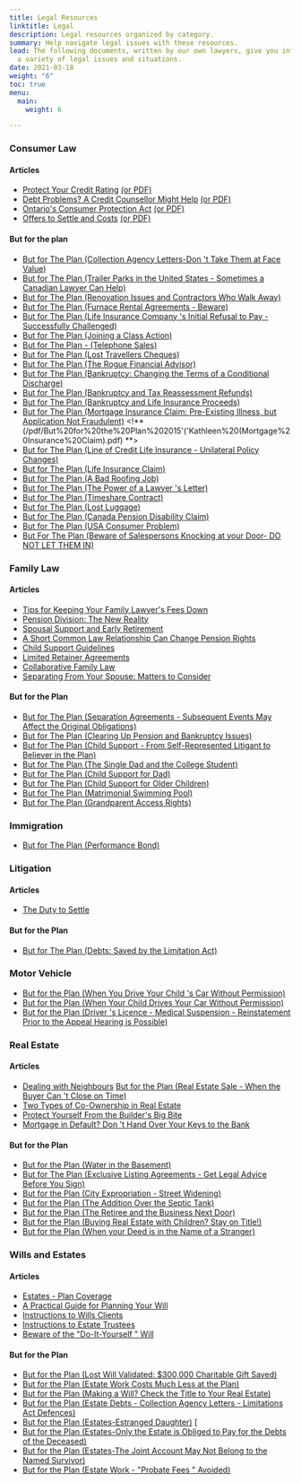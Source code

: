 ```yaml
---
title: Legal Resources
linktitle: Legal
description: Legal resources organized by category.
summary: Help navigate legal issues with these resources.
lead: The following documents, written by our own lawyers, give you information about
  a variety of legal issues and situations.
date: 2021-03-18
weight: "6"
toc: true
menu:
  main:
    weight: 6

---
```

### Consumer Law

#### Articles

* [Protect Your Credit Rating](/documents/consumer_law/protect-your-credit-rating/) [(or PDF)](/pdf/Protect_your_credit_rating-en.pdf)
* [Debt Problems? A Credit Counsellor Might Help](/documents/consumer_law/debt-problems/) [(or PDF)](/pdf/Debt_problems-en.pdf)
* [Ontario's Consumer Protection Act](/documents/consumer_law/ont-cp-act/) [(or PDF)](/pdf/Ontario_Consumer_Protection_Act-en.pdf)
* [Offers to Settle and Costs](/documents/consumer_law/settle-costs/) [(or PDF)](/pdf/Offers%20to%20Settle%20and%20Costs.pdf)

#### But for the plan

* [But for The Plan (Collection Agency Letters-Don 't Take Them at Face Value)](/pdf/2018%20Jonathon%20-%20Collection%20Agency%20Letters.pdf)
* [But for The Plan (Trailer Parks in the United States - Sometimes a Canadian Lawyer Can Help)](/pdf/BUT%20FOR%20THE%20PLAN,%20Trailer%20Parks%20in%20the%20United%20States.pdf)
* [But for The Plan (Renovation Issues and Contractors Who Walk Away)](/pdf/BUT%20FOR%20THE%20PLAN%202019%20Bill%20-%20Renovation%20Issues.pdf)
* [But for The Plan (Furnace Rental Agreements - Beware)](/pdf/BUT%20FOR%20THE%20PLAN%202018%20Frank%20Furnace%20Rental%20Agreements.pdf)
* [But for The Plan (Life Insurance Company 's Initial Refusal to Pay - Successfully Challenged)](/pdf/BUT%20FOR%20THE%20PLAN%202017%20Life%20Insurance%20Co%20Initial%20Refusal%20to%20Pay%20Jonathan.pdf)
* [But for The Plan (Joining a Class Action)](/pdf/But%20for%20the%20Plan%202017%20Jonathon-Joining%20a%20Class%20Action.pdf)
* [But for The Plan - (Telephone Sales)](/pdf/But%20for%20the%20Plan%202017%20Jonathon-Telephone%20Sales.pdf)
* [But for The Plan (Lost Travellers Cheques)](/pdf/But%20for%20the%20Plan%202016%20Jonathon%20Lost%20Travellers%20Cheques.pdf)
* [But for The Plan (The Rogue Financial Advisor)](/pdf/But%20for%20the%20Plan%202014%20Archie%20Rogue%20Advisor.pdf)
* [But for The Plan (Bankruptcy: Changing the Terms of a Conditional Discharge)](/pdf/But%20for%20the%20Plan%202014%20Ron%20Bankruptcy.pdf)
* [But for The Plan (Bankruptcy and Tax Reassessment Refunds)](/pdf/but%20for%20the%20plan%202012%20Ron%20Bankruptcy.pdf)
* [But for The Plan (Bankruptcy and Life Insurance Proceeds)](/pdf/Bankruptcy%20and%20Life%20Insurance.pdf)
* [But for The Plan (Mortgage Insurance Claim: Pre-Existing Illness, but Application Not Fraudulent)](/uploads/but-for-the-plan-2015-kathleen-mortgage-insurance-claim.pdf)
<!** 
(/pdf/But%20for%20the%20Plan%202015'('Kathleen%20(Mortgage%20Insurance%20Claim).pdf) **>
* [But for The Plan (Line of Credit Life Insurance - Unilateral Policy Changes)](/pdf/But%20for%20the%20Plan%202012%20Kathleen%20Line%20of%20Credit%20Life%20Insurance.pdf)
* [But for The Plan (Life Insurance Claim)](/pdf/But%20for%20the%20Plan%20June%202007.pdf)
* [But for The Plan (A Bad Roofing Job)](/pdf/But%20for%20the%20Plan%202012%20Frank%20(A%20Bad%20Roofing%20Job).pdf)
* [But for The Plan (The Power of a Lawyer 's Letter)](/pdf/But%20for%20the%20Plan%202014%20Michael%20(Auto).pdf)
* [But for The Plan (Timeshare Contract)](/pdf/But%20for%20the%20Plan%20August%202007.pdf)
* [But for The Plan (Lost Luggage)](/pdf/But%20for%20the%20Plan%20September%202008.pdf)
* [But for The Plan (Canada Pension Disability Claim)](/pdf/But%20for%20the%20Plan%202008%20Ron%20CP%20Disability.pdf)
* [But for The Plan (USA Consumer Problem)](/pdf/But%20for%20the%20Plan%20February%202011.pdf)
* [But For The Plan (Beware of Salespersons Knocking at your Door- DO NOT LET THEM IN)](/pdf/2019%20Paul%20-%20Beware%20the%20Salespersons.pdf)

### Family Law

#### Articles

* [Tips for Keeping Your Family Lawyer's Fees Down](/pdf/2016%20Tips%20For%20Keeping%20Your%20Family%20Lawyer's%20Legal%20Fees%20Down.pdf)
* [Pension Division: The New Reality](/pdf/Pension%20Division.pdf)
* [Spousal Support and Early Retirement](/pdf/2015%20Wendy%20Spousal%20Support%20%20and%20Early%20Rtirement.pdf)
* [A Short Common Law Relationship Can Change Pension Rights](/pdf/2019%20Wendy%20A%20Short%20Common%20Law%20Relationship.pdf)
* [Child Support Guidelines](/pdf/Child%20Support%20Guidelines%202012.pdf)
* [Limited Retainer Agreements](/pdf/2012%20John%20Limited%20Retainer.pdf)
* [Collaborative Family Law](/pdf/Collaborative%20Family%20Law.pdf)
* [Separating From Your Spouse: Matters to Consider](/pdf/Separating%20From%20Spouse%20Matters%20to%20Consider.pdf)

#### But for the Plan

* [But for The Plan (Separation Agreements - Subsequent Events May Affect the Original Obligations)](/pdf/But%20for%20the%20Plan%202019%20Ron%20-%20Sep%20Agreee%20-%20Subsequent%20Events%20May%20Affect.pdf)
* [But for The Plan (Clearing Up Pension and Bankruptcy Issues)](/pdf/But%20for%20the%20Plan%202015%20Paul%20Family%20Law.pdf)
* [But for The Plan (Child Support - From Self-Represented Litigant to Believer in the Plan)](/pdf/But%20for%20the%20Plan%202014%20Wendy%20Child%20Support.pdf)
* [But for The Plan (The Single Dad and the College Student)](/pdf/But%20for%20the%20Plan%20April%202011.pdf)
* [But for The Plan (Child Support for Dad)](/pdf/But%20for%20the%20Plan%202009%20John.pdf)
* [But for The Plan (Child Support for Older Children)](/pdf/But%20for%20the%20Plan%20September%20Wendy%202008.pdf)
* [But for The Plan (Matrimonial Swimming Pool)](/pdf/But%20for%20the%20Plan%20November%202008.pdf)
* [But for The Plan (Grandparent Access Rights)](/pdf/But%20for%20the%20Plan%202010%20Donna%20Grandparents.pdf)

### Immigration

* [But for The Plan (Performance Bond)](/pdf/But%20for%20the%20Plan%202008%20Ron%20Immigration%20Bond.pdf)

### Litigation

#### Articles

* [The Duty to Settle](/pdf/2016%20The%20Duty%20to%20Settle.pdf)

#### But for the Plan

* [But for The Plan (Debts: Saved by the Limitation Act)](/pdf/But%20for%20the%20Plan%202016%20Ron-Debts_Saved%20by%20Limitation%20Act.pdf)

### Motor Vehicle

* [But for the Plan (When You Drive Your Child 's Car Without Permission)](/pdf/But%20for%20the%20Plan%202013%20Frank%20(CAR).pdf)
* [But for the Plan (When Your Child Drives Your Car Without Permission)](/pdf/But%20for%20the%20Plan%202013%20Paul%20(CAR).pdf)
* [But for the Plan (Driver 's Licence - Medical Suspension - Reinstatement Prior to the Appeal Hearing is Possible)](/pdf/But%20for%20the%20Plan%202018%20Ron%20-%20Driver's%20Licence%20Medical%20Suspension.pdf)

### Real Estate

#### Articles

* [Dealing with Neighbours](/pdf/2019%20Frank-Dealing%20With%20Neighbours.pdf)  [But for the Plan (Real Estate Sale - When the Buyer Can 't Close on Time)](/pdf/But%20for%20the%20Plan%202018%20Gorycki%20and%20Banik.pdf)
* [Two Types of Co-Ownership in Real Estate](/pdf/Two%20types%20of%20Co-Ownership%20in%20Real%20Estate.pdf)
* [Protect Yourself From the Builder's Big Bite](/pdf/Protect%20yourself%20from%20the%20Builders%20big%20bite.pdf)
* [Mortgage in Default? Don 't Hand Over Your Keys to the Bank](/pdf/Mortgage%20in%20Default.pdf)

#### But for the Plan

* [But for the Plan (Water in the Basement)](/pdf/But%20for%20the%20Plan%202012%20Nick.pdf)
* [But for The Plan (Exclusive Listing Agreements - Get Legal Advice Before You Sign)](/pdf/But%20for%20the%20Plan%202017%20Real%20Estate%20Exclusive%20Listing%20Paul.pdf)
* [But for the Plan (City Expropriation - Street Widening)](/pdf/But%20for%20the%20Plan%202011%20Nick.pdf)
* [But for the Plan (The Addition Over the Septic Tank)](/pdf/But%20for%20the%20Plan%202011%20Ted1.pdf)
* [But for the Plan (The Retiree and the Business Next Door)](/pdf/But%20for%20the%20Plan%202011%20Ted2.pdf)
* [But for the Plan (Buying Real Estate with Children? Stay on Title!)](/pdf/But%20for%20the%20Plan%202014%20Kathleen%20Buying%20Real%20Estate%20with%20Children.pdf)
* [But for the Plan (When your Deed is in the Name of a Stranger)](/pdf/But%20for%20the%20Plan%202015%20Kathleen%20Deed.pdf)

### Wills and Estates

#### Articles

* [Estates - Plan Coverage](/pdf/Estates%20Plan%20Coverage%202018,%20July%201st%20revision.pdf)
* [A Practical Guide for Planning Your Will](/pdf/A%20practical%20guide%20for%20planning%20your%20will.pdf)
* [Instructions to Wills Clients](/pdf/01.Instructions%20to%20Will%20Clients%202018.pdf)
* [Instructions to Estate Trustees](/pdf/Instructions%20to%20estate%20trustees.pdf)
* [Beware of the  "Do-It-Yourself " Will](/pdf/but%20for%20the%20plan%202012%20Bill%20Beware.pdf)

#### But for the Plan

* [But for the Plan (Lost Will Validated: $300,000 Charitable Gift Saved)](/pdf/But%20for%20the%20Plan,%20Reaume,%20Lost%20Will%20Validated%20for%20April%202021%20Committee%20Meeting.pdf)
* [But for the Plan (Estate Work Costs Much Less at the Plan)](/pdf/But%20for%20the%20Plan%202013%20Ted.pdf)
* [But for the Plan (Making a Will? Check the Title to Your Real Estate)](/pdf/but%20for%20the%20Plan%202017%20George%20Vona%20Wills%20and%20Estates.pdf)
* [But for the Plan (Estate Debts - Collection Agency Letters - Limitations Act Defences)](/pdf/BUT%20FOR%20THE%20PLAN%202018%20Michael%20-%20Estate%20Debts.pdf)
* [But for the Plan (Estates-Estranged Daughter)](/pdf/But%20for%20the%20Plan%202016%20Jonathon-Estates-Estranged%20Daughter.pdf)  \[
* [But for the Plan (Estates-Only the Estate is Obliged to Pay for the Debts of the Deceased)](/pdf/But%20for%20the%20Plan%202016%20Bill%20-%20Estates%20-%20Not%20obliged%20to%20pay%20debts.pdf)
* [But for the Plan (Estates-The Joint Account May Not Belong to the Named Survivor)](/pdf/But%20for%20the%20Plan%202016%20Bill%20-%20estates%20-%20Joint%20Accounts.pdf)
* [But for the Plan (Estate Work -  "Probate Fees " Avoided)](/pdf/But%20for%20the%20Plan%202013%20Michael.pdf)